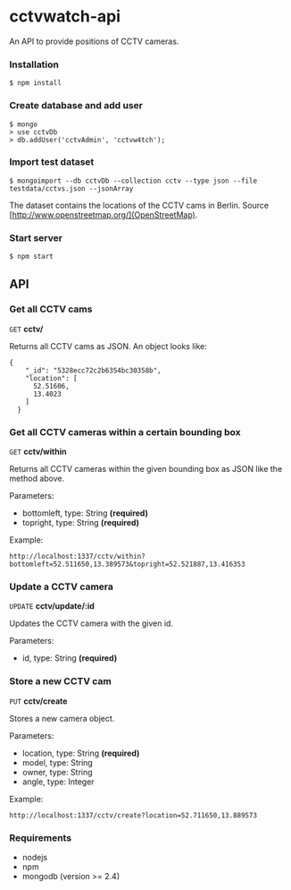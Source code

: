 # cctvwatch-api

An API to provide positions of CCTV cameras.

### Installation
```
$ npm install
```

### Create database and add user
```
$ mongo
> use cctvDb
> db.addUser('cctvAdmin', 'cctvw4tch');
```

### Import test dataset
```
$ mongoimport --db cctvDb --collection cctv --type json --file testdata/cctvs.json --jsonArray
```

The dataset contains the locations of the CCTV cams in Berlin. Source [http://www.openstreetmap.org/](OpenStreetMap).

### Start server
```
$ npm start
```

## API

### Get all CCTV cams

```GET``` **cctv/** 

Returns all CCTV cams as JSON. An object looks like:

```
{
    "_id": "5328ecc72c2b6354bc30358b",
    "location": [
      52.51606,
      13.4023
    ]
  }
```

### Get all CCTV cameras within a certain bounding box

```GET``` **cctv/within** 

Returns all CCTV cameras within the given bounding box as JSON like the method above.

Parameters:

*   bottomleft, type: String **(required)**
*   topright, type: String **(required)**

Example:

```
http://localhost:1337/cctv/within?bottomleft=52.511650,13.389573&topright=52.521887,13.416353
```

### Update a CCTV camera

```UPDATE``` **cctv/update/:id** 

Updates the CCTV camera with the given id.

Parameters:

*   id, type: String **(required)**


### Store a new CCTV cam

```PUT``` **cctv/create**

Stores a new camera object.

Parameters:
*   location, type: String **(required)**
*   model, type: String
*   owner, type: String
*   angle, type: Integer

Example:

```
http://localhost:1337/cctv/create?location=52.711650,13.889573
```


### Requirements

*   nodejs
*   npm
*   mongodb (version >= 2.4)
